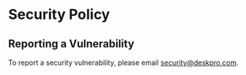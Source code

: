 # Security Policy

## Reporting a Vulnerability

To report a security vulnerability, please email security@deskpro.com.